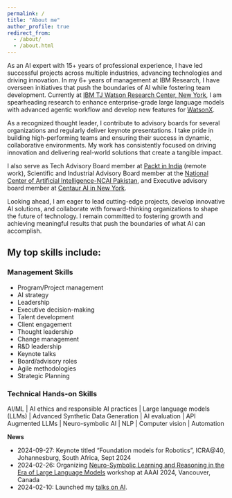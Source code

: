 ```yaml
---
permalink: /
title: "About me"
author_profile: true
redirect_from: 
  - /about/
  - /about.html
---
```


<p>As an AI expert with 15+ years of professional experience, I have led successful projects across multiple industries, advancing technologies and driving innovation. In my 6+ years of management at IBM Research, I have overseen initiatives that push the boundaries of AI while fostering team development. Currently at <a href="http://www.ibm.com/">IBM TJ Watson Research Center, New York</a>, I am spearheading research to enhance enterprise-grade large language models with advanced agentic workflow and develop new features for <a href="https://watsonx.ai/">WatsonX</a>. 

<p>As a recognized thought leader, I contribute to advisory boards for several organizations and regularly deliver keynote presentations. I take pride in building high-performing teams and ensuring their success in dynamic, collaborative environments. My work has consistently focused on driving innovation and delivering real-world solutions that create a tangible impact.</p>

<p>I also serve as Tech Advisory Board member at <a href="https://www.packtpub.com/">Packt in India</a> (remote work), Scientific and Industrial Advisory Board member at the <a href="https://ncai.pk/">National Center of Artificial Intelligence-NCAI Pakistan</a>, and Executive advisory board member at <a href="https://centaur.ai/">Centaur AI in New York</a>.</p>

Looking ahead, I am eager to lead cutting-edge projects, develop innovative AI solutions, and collaborate with forward-thinking organizations to shape the future of technology. I remain committed to fostering growth and achieving meaningful results that push the boundaries of what AI can accomplish.


<h2>My top skills include:</h2>

<h3>Management Skills</h3>
<ul>
    <li>Program/Project management</li>
    <li>AI strategy</li>
    <li>Leadership</li>
    <li>Executive decision-making</li>
    <li>Talent development</li>
    <li>Client engagement</li>
    <li>Thought leadership</li>
    <li>Change management</li>
    <li>R&D leadership</li>
    <li>Keynote talks</li>
    <li>Board/advisory roles</li>
    <li>Agile methodologies</li>
    <li>Strategic Planning</li>
</ul>

<h3>Technical Hands-on Skills</h3>
<p>
    AI/ML | AI ethics and responsible AI practices | Large language models (LLMs) | 
    Advanced Synthetic Data Generation | AI evaluation | API Augmented LLMs | 
    Neuro-symbolic AI | NLP | Computer vision | Automation
</p>


**News**

* 2024-09-27: Keynote titled “Foundation models for Robotics”, ICRA@40, Johannesburg, South Africa, Sept 2024
* 2024-02-26: Organizing [Neuro-Symbolic Learning and Reasoning in the Era of Large Language Models](https://nuclear-workshop.github.io/) workshop at AAAI 2024, Vancouver, Canada
* 2024-02-10: Launched my [talks on AI](https://asimmunawar.github.io/talks/).
